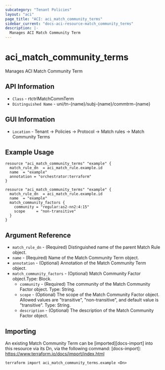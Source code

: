 ```yaml
---
subcategory: "Tenant Policies"
layout: "aci"
page_title: "ACI: aci_match_community_terms"
sidebar_current: "docs-aci-resource-match_community_terms"
description: |-
  Manages ACI Match Community Term
---
```


# aci_match_community_terms #

Manages ACI Match Community Term

## API Information ##

* `Class` - rtctrlMatchCommTerm
* `Distinguished Name` - uni/tn-{name}/subj-{name}/commtrm-{name}

## GUI Information ##

* `Location` - Tenant -> Policies -> Protocol -> Match rules -> Match Community Terms


## Example Usage ##

```hcl
resource "aci_match_community_terms" "example" {
  match_rule_dn  = aci_match_rule.example.id
  name  = "example"
  annotation = "orchestrator:terraform"
}

resource "aci_match_community_terms" "example" {
  match_rule_dn  = aci_match_rule.example.id
  name  = "example"
  match_community_factors {
    community = "regular:as2-nn2:4:15"
    scope     = "non-transitive"
  }
}
```

## Argument Reference ##

* `match_rule_dn` - (Required) Distinguished name of the parent Match Rule object.
* `name` - (Required) Name of the Match Community Term object.
* `annotation` - (Optional) Annotation of the Match Community Term object.
* `match_community_factors` - (Optional) Match Community Factor object.Type: Block.
  * `community` - (Required) The community of the Match Community Factor object. Type: String.
  * `scope` - (Optional) The scope of the Match Community Factor object. Allowed values are "transitive", "non-transitive", and default value is "transitive". Type: String.
  * `description` - (Optional) The description of the Match Community Factor object.


## Importing ##

An existing Match Community Term can be [imported][docs-import] into this resource via its Dn, via the following command:
[docs-import]: https://www.terraform.io/docs/import/index.html


```
terraform import aci_match_community_terms.example <Dn>
```